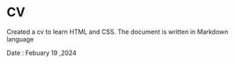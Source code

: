 # CV

Created a  cv to learn HTML  and CSS. The document is written in Markdown language 

Date : Febuary 19 ,2024